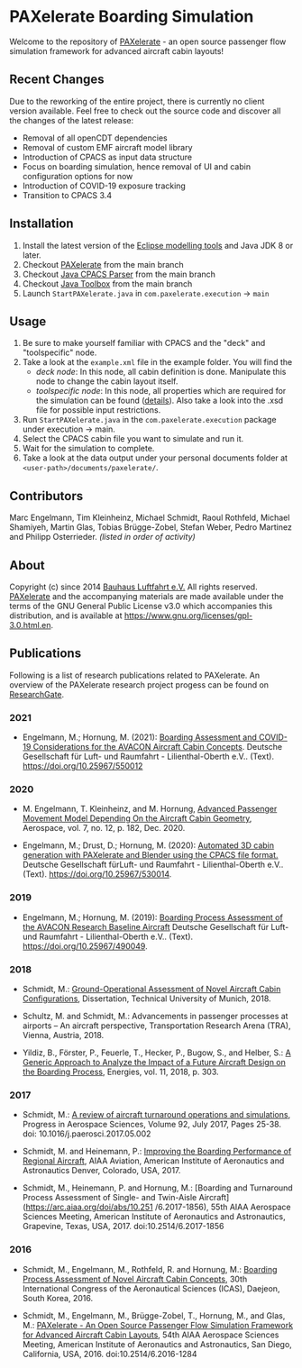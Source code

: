﻿# PAXelerate Boarding Simulation

Welcome to the repository of [PAXelerate](http://www.paxelerate.com) - an open source passenger flow simulation framework for advanced aircraft cabin layouts! 

## Recent Changes

Due to the reworking of the entire project, there is currently no client version available. Feel free to check out the source code and discover all the changes of the latest release:

* Removal of all openCDT dependencies
* Removal of custom EMF aircraft model library
* Introduction of CPACS as input data structure
* Focus on boarding simulation, hence removal of UI and cabin configuration options for now
* Introduction of COVID-19 exposure tracking
* Transition to CPACS 3.4

## Installation

1. Install the latest version of the [Eclipse modelling tools](http://www.eclipse.org/downloads/) and Java JDK 8 or later.
2. Checkout [PAXelerate](http://github.com/BauhausLuftfahrt/PAXelerate) from the main branch
3. Checkout [Java CPACS Parser](https://github.com/BauhausLuftfahrt/Java-CPACS-Parser) from the main branch
4. Checkout [Java Toolbox](https://github.com/BauhausLuftfahrt/BHLJavaToolbox) from the main branch
5. Launch `StartPAXelerate.java` in `com.paxelerate.execution` -> `main`

## Usage

1. Be sure to make yourself familiar with CPACS and the "deck" and "toolspecific" node.
2. Take a look at the `example.xml` file in the example folder. You will find the
	* *deck node*: In this node, all cabin definition is done. Manipulate this node to change the cabin layout itself.
	* *toolspecific node*: In this node, all properties which are required for the simulation can be found ([details](cpacs_schema/documentation.md)). Also take a look into the .xsd file for possible input restrictions.
3. Run `StartPAXelerate.java` in the `com.paxelerate.execution` package under execution -> main.
4. Select the CPACS cabin file you want to simulate and run it.
5. Wait for the simulation to complete.
6. Take a look at the data output under your personal documents folder at `<user-path>/documents/paxelerate/`.

## Contributors 

Marc Engelmann, Tim Kleinheinz, Michael Schmidt, Raoul Rothfeld, Michael Shamiyeh, Martin Glas, Tobias Brügge-Zobel, Stefan Weber, Pedro Martinez and Philipp Osterrieder. *(listed in order of activity)*

## About

Copyright (c) since 2014 [Bauhaus Luftfahrt e.V.](http://www.bauhaus-luftfahrt.net/?set_language=en) All rights reserved. [PAXelerate](http://www.paxelerate.com) and the accompanying materials are made available under the terms of the GNU General Public License v3.0 which accompanies this distribution, and is available at https://www.gnu.org/licenses/gpl-3.0.html.en.

## Publications
Following is a list of research publications related to PAXelerate. An overview of the PAXelerate research project progess can be found on [ResearchGate](https://www.researchgate.net/project/PAXelerate-An-open-source-passenger-flow-simulation-framework-for-advanced-aircraft-cabin-layouts).

### 2021
* Engelmann, M.; Hornung, M. (2021): [Boarding Assessment and COVID-19 Considerations for the AVACON Aircraft Cabin Concepts](https://publikationen.dglr.de/?tx_dglrpublications_pi1%5bdocument_id%5d=550012). Deutsche Gesellschaft für Luft- und Raumfahrt - Lilienthal-Oberth e.V.. (Text). https://doi.org/10.25967/550012

### 2020

* M. Engelmann, T. Kleinheinz, and M. Hornung, [Advanced Passenger Movement Model Depending On the Aircraft Cabin Geometry](https://www.mdpi.com/2226-4310/7/12/182), Aerospace, vol. 7, no. 12, p. 182, Dec. 2020.

* Engelmann, M.; Drust, D.; Hornung, M. (2020): [Automated 3D cabin generation with PAXelerate and Blender using the CPACS file format.](https://publikationen.dglr.de/?tx_dglrpublications_pi1%5bdocument_id%5d=530014) Deutsche Gesellschaft fürLuft- und Raumfahrt - Lilienthal-Oberth e.V.. (Text). https://doi.org/10.25967/530014.

### 2019

* Engelmann, M.; Hornung, M. (2019): [Boarding Process Assessment of the AVACON Research Baseline Aircraft](https://publikationen.dglr.de/?tx_dglrpublications_pi1%5bdocument_id%5d=490049) Deutsche Gesellschaft für Luft- und Raumfahrt - Lilienthal-Oberth e.V.. (Text). https://doi.org/10.25967/490049.

### 2018

* Schmidt, M.: [Ground-Operational Assessment of Novel Aircraft Cabin Configurations](https://mediatum.ub.tum.de/?id=1381821), Dissertation, Technical University of Munich, 2018.

* Schultz, M. and Schmidt, M.: Advancements in passenger processes at airports – An aircraft perspective, Transportation Research Arena (TRA), Vienna, Austria, 2018.

* Yildiz, B., Förster, P., Feuerle, T., Hecker, P., Bugow, S., and Helber, S.: [A Generic Approach to Analyze the Impact of a Future Aircraft Design on the Boarding Process](http://www.mdpi.com/1996-1073/11/2/303), Energies, vol. 11, 2018, p. 303.

### 2017

* Schmidt, M.: [A review of aircraft turnaround operations and simulations](http://www.sciencedirect.com/science/article/pii/S0376042117300039), Progress in Aerospace Sciences, Volume 92, July 2017,
Pages 25-38. doi: 10.1016/j.paerosci.2017.05.002

* Schmidt, M. and Heinemann, P.: [Improving the Boarding Performance of Regional Aircraft](https://arc.aiaa.org/doi/abs/10.2514/6.2017-3424), AIAA Aviation, American Institute of Aeronautics and Astronautics Denver, Colorado, USA, 2017.

* Schmidt, M., Heinemann, P. and Hornung, M.: [Boarding and Turnaround Process Assessment of Single- and Twin-Aisle Aircraft](https://arc.aiaa.org/doi/abs/10.251 /6.2017-1856), 55th AIAA Aerospace Sciences Meeting, American Institute of Aeronautics and Astronautics, Grapevine, Texas, USA, 2017. doi:10.2514/6.2017-1856

### 2016

* Schmidt, M., Engelmann, M., Rothfeld, R. and Hornung, M.: [Boarding Process Assessment of Novel Aircraft Cabin Concepts](http://www.icas.org/ICAS_ARCHIVE/ICAS2016/data/papers/2016_0218_paper.pdf), 30th International Congress of the Aeronautical Sciences (ICAS), Daejeon, South Korea, 2016.

* Schmidt, M., Engelmann, M., Brügge-Zobel, T., Hornung, M., and Glas, M.:
[PAXelerate - An Open Source Passenger Flow Simulation Framework for Advanced Aircraft Cabin Layouts](https://arc.aiaa.org/doi/abs/10.2514/6.2016-1284), 54th AIAA Aerospace Sciences Meeting, American Institute of Aeronautics and Astronautics, San Diego, California, USA, 2016. doi:10.2514/6.2016-1284

